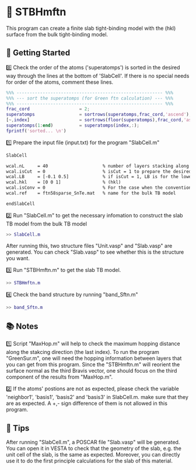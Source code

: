# 🧭 STBHmftn

This program can create a finite slab tight-binding model with the (hkl) surface from the bulk tight-binding model.

## 🔰 Getting Started

0️⃣ Check the order of the atoms ('superatomps') is sorted in the desired way through the lines at the bottom of 'SlabCell'. If there is no special needs for order of the atoms, comment these lines.

```Matlab
%%% -------------------------------------------------------- %%%
%%% --- sort the superatomps (for Green ftn calculation) --- %%%
%%% -------------------------------------------------------- %%%
frac_cord                   = 2;
superatomps                 = sortrows(superatomps,frac_cord,'ascend');
[~,index]                   = sortrows(floor(superatomps),frac_cord,'ascend');
superatomps(1:end)          = superatomps(index,:);
fprintf('sorted... \n')
```

1️⃣ Prepare the input file (input.txt) for the program "SlabCell.m"

```txt
SlabCell

wcal.nL     = 40                     % number of layers stacking along [hkl]
wcal.isCut  = 0                      % isCut = 1 to prepare the desired termination for the finite slab
wcal.LB     = [-0.1 0.5]             % if isCut = 1, LB is for the lower and upper boundaries. 
wcal.hkl    = [0 0 1]                % (hkl)
wcal.isConv = 0                      % For the case when the conventional unit vectors do not coincde with the Cartesian xyz
wcal.ref    = ftn58sparse_SnTe.mat   % name for the bulk TB model

endSlabCell
```

2️⃣ Run "SlabCell.m" to get the necessary infomation to construct the slab TB model from the bulk TB model

```Matlab
>> SlabCell.m
```

After running this, two structure files "Unit.vasp" and "Slab.vasp" are generated. You can check "Slab.vasp" to see whether this is the structure you want.

3️⃣ Run "STBHmftn.m" to get the slab TB model.

```Matlab
>> STBHmftn.m
```

4️⃣ Check the band structure by running "band_Sftn.m"

```Matlab
>> band_Sftn.m
```

## 📚 Notes

1️⃣ Script "MaxHop.m" will help to check the maximum hopping distance along the stakcing direction (the last index). To run the program "GreenSur.m", one will need the hopping information between layers that you can get from this program. Since the "STBHmftn.m" will reorient the surface normal as the third Bravis vector, one should focus on the third component of the results from "MaxHop.m".

2️⃣ If the atoms' postions are not as expected, please check the variable 'neighbor1', 'basis1', 'basis2' and 'basis3' in SlabCell.m. make sure that they are as expected. A +,- sign difference of them is not allowed in this program.

## 🔖 Tips

After running "SlabCell.m", a POSCAR file "Slab.vasp" will be generated. You can open it in VESTA to check that the geometry of the slab, e.g. the unit cell of the slab, is the same as expected. Moreover, you can directly use it to do the first principle calculations for the slab of this material.
